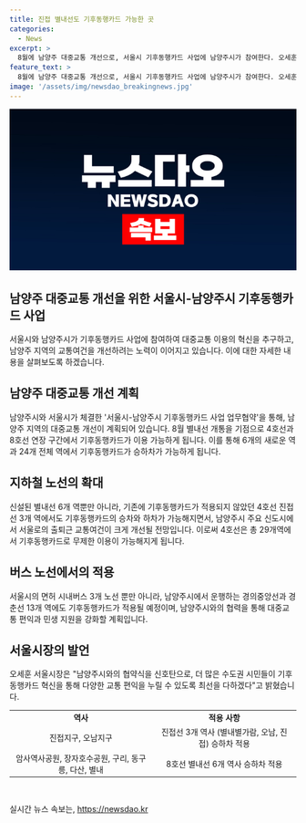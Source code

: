 ```yaml
---
title: 진접 별내선도 기후동행카드 가능한 곳
categories:
  - News
excerpt: >
  8월에 남양주 대중교통 개선으로, 서울시 기후동행카드 사업에 남양주시가 참여한다. 오세훈 서울시장과 주광덕 남양주시장은 업무협약을 체결하여 8월에는 별내선 역사와 8호선 연장구간에서 기후동행카드를 이용할 수 있게 된다. 또한, 서울시와 남양주시는 대중교통 편익과 민생 지원을 위한 협력을 강화할 계획이며, 오세훈 시장은 더 많은 시민들이 기후동행카드 혁신을 통해 교통 편익을 누릴 수 있도록 노력하겠다고 밝혔다.
feature_text: >
  8월에 남양주 대중교통 개선으로, 서울시 기후동행카드 사업에 남양주시가 참여한다. 오세훈 서울시장과 주광덕 남양주시장은 업무협약을 체결하여 8월에는 별내선 역사와 8호선 연장구간에서 기후동행카드를 이용할 수 있게 된다. 또한, 서울시와 남양주시는 대중교통 편익과 민생 지원을 위한 협력을 강화할 계획이며, 오세훈 시장은 더 많은 시민들이 기후동행카드 혁신을 통해 교통 편익을 누릴 수 있도록 노력하겠다고 밝혔다.
image: '/assets/img/newsdao_breakingnews.jpg'
---
```


<p><img src="/assets/img/newsdao_breakingnews.jpg" alt="koreaapp 속보" /></p>

<h2 data-ke-size="size26">남양주 대중교통 개선을 위한 서울시-남양주시 기후동행카드 사업</h2>

<p data-ke-size="size16">서울시와 남양주시가 기후동행카드 사업에 참여하여 대중교통 이용의 혁신을 추구하고, 남양주 지역의 교통여건을 개선하려는 노력이 이어지고 있습니다. 이에 대한 자세한 내용을 살펴보도록 하겠습니다.</p>

<h2 data-ke-size="size24">남양주 대중교통 개선 계획</h2>

<p data-ke-size="size16">남양주시와 서울시가 체결한 '서울시-남양주시 기후동행카드 사업 업무협약'을 통해, 남양주 지역의 대중교통 개선이 계획되어 있습니다. 8월 별내선 개통을 기점으로 4호선과 8호선 연장 구간에서 기후동행카드가 이용 가능하게 됩니다. 이를 통해 6개의 새로운 역과 24개 전체 역에서 기후동행카드가 승하차가 가능하게 됩니다.</p>

<h2 data-ke-size="size24">지하철 노선의 확대</h2>

<p data-ke-size="size16">신설된 별내선 6개 역뿐만 아니라, 기존에 기후동행카드가 적용되지 않았던 4호선 진접선 3개 역에서도 기후동행카드의 승차와 하차가 가능해지면서, 남양주시 주요 신도시에서 서울로의 출퇴근 교통여건이 크게 개선될 전망입니다. 이로써 4호선은 총 29개역에서 기후동행카드로 무제한 이용이 가능해지게 됩니다.</p>

<h2 data-ke-size="size24">버스 노선에서의 적용</h2>

<p data-ke-size="size16">서울시의 면허 시내버스 3개 노선 뿐만 아니라, 남양주시에서 운행하는 경의중앙선과 경춘선 13개 역에도 기후동행카드가 적용될 예정이며, 남양주시와의 협력을 통해 대중교통 편익과 민생 지원을 강화할 계획입니다.</p>

<h2 data-ke-size="size24">서울시장의 발언</h2>

<p data-ke-size="size16">오세훈 서울시장은 "남양주시와의 협약식을 신호탄으로, 더 많은 수도권 시민들이 기후동행카드 혁신을 통해 다양한 교통 편익을 누릴 수 있도록 최선을 다하겠다"고 밝혔습니다.</p>

<table>
    <tr>
        <td style="text-align: center; height: 17px;"><b>역사</b></td>
        <td style="text-align: center; height: 17px;"><b>적용 사항</b></td>
    </tr>
    <tr>
        <td style="text-align: center; height: 17px;">진접지구, 오남지구</td>
        <td style="text-align: center; height: 17px;">진접선 3개 역사 (별내별가람, 오남, 진접) 승하차 적용</td>
    </tr>
    <tr>
        <td style="text-align: center; height: 17px;">암사역사공원, 장자호수공원, 구리, 동구릉, 다산, 별내</td>
        <td style="text-align: center; height: 17px;">8호선 별내선 6개 역사 승하차 적용</td>
    </tr>
</table>

<p data-ke-size="size16">&nbsp;</p>
실시간 뉴스 속보는, <a href="https://newsdao.kr" rel="dofollow">https://newsdao.kr</a>


